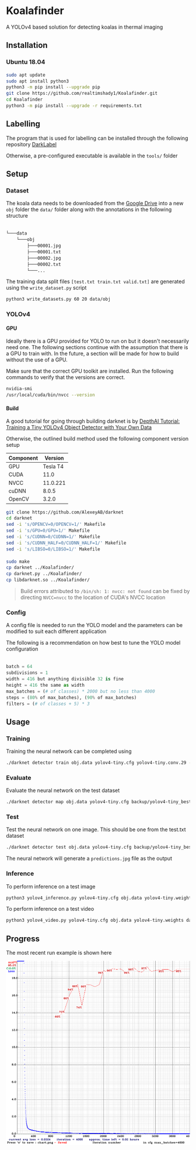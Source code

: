 # Koalafinder

A YOLOv4 based solution for detecting koalas in thermal imaging

## Installation

### Ubuntu 18.04

```bash
sudo apt update
sudo apt install python3
python3 -m pip install --upgrade pip
git clone https://github.com/realtimshady1/Koalafinder.git
cd Koalafinder
python3 -m pip install --upgrade -r requirements.txt

```

## Labelling

The program that is used for labelling can be installed through the following repository [DarkLabel](https://github.com/darkpgmr/DarkLabel)

Otherwise, a pre-configured executable is available in the 	`tools/` folder

## Setup

### Dataset

The koala data needs to be downloaded from the [Google Drive](https://drive.google.com/drive/folders/1v_w4-pkDTD1CF5tU2WWyccbrTg-8ra98?usp=sharing) into a new `obj` folder the `data/` folder along with the annotations in the following structure

```bash

└───data
    └───obj
        ├───00001.jpg
        ├───00001.txt
        ├───00002.jpg
        ├───00002.txt
        └───...

```
The training data split files `[test.txt train.txt valid.txt]` are generated using the `write_dataset.py` script
```bash
python3 write_datasets.py 60 20 data/obj
```

### YOLOv4

#### GPU

Ideally there is a GPU provided for YOLO to run on but it doesn't necessarily need one. The following sections continue with the assumption that there is a GPU to train with. In the future, a section will be made for how to build without the use of a GPU.

Make sure that the correct GPU toolkit are installed. Run the following commands to verify that the versions are correct.

```bash
nvidia-smi
/usr/local/cuda/bin/nvcc --version

```

#### Build

A good tutorial for going through building darknet is by [DepthAI Tutorial: Training a Tiny YOLOv4 Object Detector with Your Own Data](https://colab.research.google.com/github/ibaiGorordo/Social-Distance-Feedback/blob/master/Part%202%20-%20Mask%20Detection/Face%20Mask%20Detection%20Inference%20Comparison/YOLOv4_tiny_Darknet_Mask_Detection.ipynb)

Otherwise, the outlined build method used the following component version setup

Component | Version
--- | --- 
GPU | Tesla T4 
CUDA | 11.0
NVCC | 11.0.221  
cuDNN | 8.0.5  
OpenCV | 3.2.0
 

```bash
git clone https://github.com/AlexeyAB/darknet
cd darknet
sed -i 's/OPENCV=0/OPENCV=1/' Makefile
sed -i 's/GPU=0/GPU=1/' Makefile
sed -i 's/CUDNN=0/CUDNN=1/' Makefile
sed -i 's/CUDNN_HALF=0/CUDNN_HALF=1/' Makefile
sed -i 's/LIBSO=0/LIBSO=1/' Makefile

sudo make
cp darknet ../Koalafinder/
cp darknet.py ../Koalafinder/
cp libdarknet.so ../Koalafinder/
```

> Build errors attributed to `/bin/sh: 1: nvcc: not found` can be fixed by directing `NVCC=nvcc` to the location of CUDA's NVCC location

### Config

A config file is needed to run the YOLO model and the parameters can be modified to suit each different application

The following is a recommendation on how best to tune the YOLO model configuration

```python

batch = 64
subdivisions = 1
width = 416 but anything divisible 32 is fine
height = 416 the same as width
max_batches = (# of classes) * 2000 but no less than 4000
steps = (80% of max_batches), (90% of max_batches)
filters = (# of classes + 5) * 3

```

## Usage

### Training

Training the neural network can be completed using 

```bash
./darknet detector train obj.data yolov4-tiny.cfg yolov4-tiny.conv.29 -dont_show -ext_output -map

```

### Evaluate

Evaluate the neural network on the test dataset

```bash
./darknet detector map obj.data yolov4-tiny.cfg backup/yolov4-tiny_best.weights -points 0

```

### Test

Test the neural network on one image. This should be one from the test.txt dataset

```bash
./darknet detector test obj.data yolov4-tiny.cfg backup/yolov4-tiny_best.weights data/obj/00001.jpg -ext_output

```

The neural network will generate a `predictions.jpg` file as the output

### Inference

To perform inference on a test image
```bash
python3 yolov4_inference.py yolov4-tiny.cfg obj.data yolov4-tiny.weights data/obj/00001.jpg
```

To perform inference on a test video
```bash
python3 yolov4_video.py yolov4-tiny.cfg obj.data yolov4-tiny.weights data/DJI_0036.MP4
```

## Progress

The most recent run example is shown here

![chart.png](chart.png)



